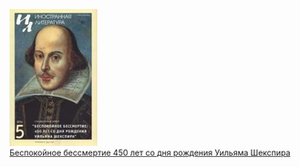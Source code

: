 ![](Беспокойное%20бессмертие%20450%20лет%20со%20дня%20рождения%20Уильяма%20Шекспира.jpg)  
[Беспокойное бессмертие 450 лет со дня рождения Уильяма Шекспира](Беспокойное%20бессмертие%20450%20лет%20со%20дня%20рождения%20Уильяма%20Шекспира.md)
